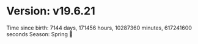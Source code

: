 # Version: v19.6.21
Time since birth: 7144 days, 171456 hours, 10287360 minutes, 617241600 seconds
Season: Spring 🌸

